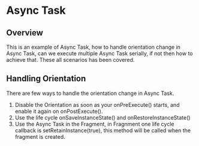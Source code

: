 # Async Task

## Overview
This is an example of Async Task, how to handle orientation change in Async Task, can we execute multiple Async Task serially, if not then how to achieve that. These all scenarios has been covered.

## Handling Orientation
There are few ways to handle the orientation change in Async Task. 
1. Disable the Orientation as soon as your onPreExecute() starts, and enable it again on onPostExecute().
2. Use the life cycle onSaveInstanceState() and onRestoreInstanceState()
3. Use the Async Task in the Fragment, in Fragnment one life cycle callback is setRetainInstance(true), this method will be called when the fragment is created. 
